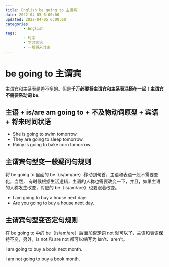 ```yaml
---
title: English be going to 主谓宾
date: 2022-04-05 6:00:00
updated: 2022-04-05 6:00:00
categories:
        - English
tags:
        - 时态
        - 学习笔记 
        - 一般将来时态
---
```


# be going to 主谓宾

主谓宾和主系表是差不多的。但是**千万必要将主谓宾和主系表混搭在一起！主谓宾不需要系动词 be.**

## 主语 + is/are am going to + 不及物动词原型 + 宾语 + 将来时间状语

- She is going to swim tomorrow.
- They are going to sleep tomorrow.
- Rainy is going to bake corn tomorrow.

## 主谓宾句型变一般疑问句规则

将 be going to 里面的 be（is/am/are）移动到句首，主语和表语一般不需要变化，当然， 有时候根据生活逻辑，主语的人称也需要改变一下，并且，如果主语的人称发生改变，对应的 be（is/am/are）也要跟着改变。

- I am going to buy a house next day.
- Are you going to buy a house next day.

## 主谓宾句型变否定句规则

在 be going to 中的 be（is/am/are）后面加否定词 not 就可以了，主语和表语保持不变，另外，is not 和 are not  都可以缩写为 isn't、aren't。

I am going to buy a book next month.

I am not going to buy a book month.